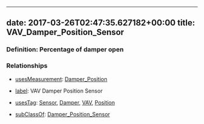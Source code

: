 
---
date: 2017-03-26T02:47:35.627182+00:00
title: VAV_Damper_Position_Sensor
---
### Definition: Percentage of damper open

### Relationships

* [usesMeasurement](https://brickschema.org/schema/1.0/BrickFrame#usesMeasurement): [Damper_Position](https://brickschema.org/schema/1.0/Brick#Damper_Position)

* [label](http://www.w3.org/2000/01/rdf-schema#label): VAV Damper Position Sensor

* [usesTag](https://brickschema.org/schema/1.0/BrickFrame#usesTag): [Sensor](https://brickschema.org/schema/1.0/BrickTag#Sensor), [Damper](https://brickschema.org/schema/1.0/BrickTag#Damper), [VAV](https://brickschema.org/schema/1.0/BrickTag#VAV), [Position](https://brickschema.org/schema/1.0/BrickTag#Position)

* [subClassOf](http://www.w3.org/2000/01/rdf-schema#subClassOf): [Damper_Position_Sensor](https://brickschema.org/schema/1.0/Brick#Damper_Position_Sensor)
